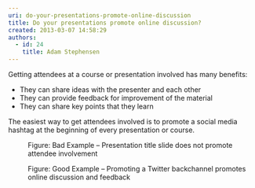 ```yaml
---
uri: do-your-presentations-promote-online-discussion
title: Do your presentations promote online discussion?
created: 2013-03-07 14:58:29
authors:
  - id: 24
    title: Adam Stephensen
---
```





<span class='intro'> <p>Getting attendees at a course or presentation involved has many benefits&#58;<br></p><ul><li>They can share ideas with the presenter and each other</li><li>They can provide feedback for improvement of the material</li><li>They can share key points that they learn</li></ul>
 </span>

<p>The easiest way to get attendees involved is to promote a social media​ hashtag at the beginning of every presentation or course.</p><dl class="badImage"><dt><img src="/PublishingImages/presentation-promote-bad.jpg" alt="" /></dt><dd>Figure&#58; Bad Example – Presentation title slide does not promote attendee involvement</dd></dl><dl class="goodImage"><dt><img src="/PublishingImages/presentation-promote-good.jpg" alt="" /></dt><dd>Figure&#58; Good Example – Promoting a Twitter backchannel promotes online discussion and feedback</dd></dl>







